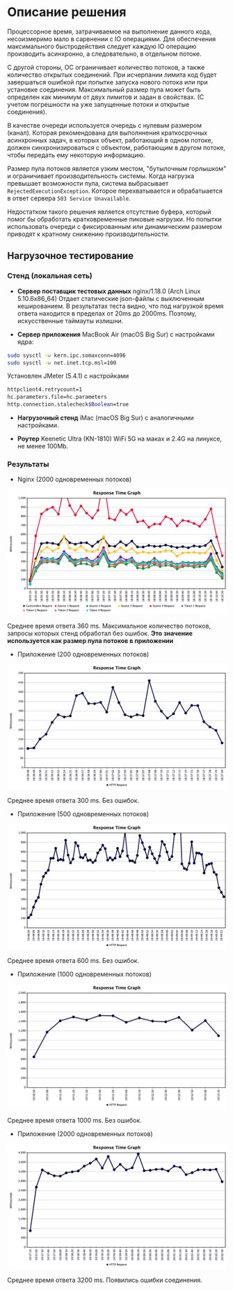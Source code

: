 # Описание решения

Процессорное время, затрачиваемое на выполнение данного кода, несоизмеримо мало в сарвнении с IO операциями. Для обеспечения максимального быстродействия следует каждую IO операцию производить асинхронно, а следовательно, в отдельном потоке. 

С другой стороны, ОС ограничивает количество потоков, а также количество открытых соединений. При исчерпании лимита код будет завершаться ошибкой при попытке запуска нового потока или при установке соединения. Максимальный размер пула может быть определен как минимум от двух лимитов и задан в свойствах. (С учетом погрешности на уже запущенные потоки и открытые соединения).
 
В качестве очереди используется очередь с нулевым размером (канал). Которая рекомендована для выполннения краткосрочных асинхронных задач, в которых объект, работающий в одном потоке, должен синхронизироваться с объектом, работающим в другом потоке, чтобы передать ему некоторую информацию.

Размер пула потоков является узким местом, "бутылочным горлышком" и ограничивает производительность системы. Когда нагрузка превышает возможности пула, система выбрасывает `RejectedExecutionException`. Которое перехватывается и обрабатыается в ответ сервера `503 Service Unavailable`.

Недостатком такого решения является отсутствие буфера, который помог бы обработать кратковременные пиковые нагрузки. Но попытки использовать очереди с фиксированным или динамическим размером приводят к кратному снижению производительности. 

## Нагрузочное тестирование

### Стенд (локальная сеть)

* **Сервер поставщик тестовых данных** nginx/1.18.0 (Arch Linux 5.10.6x86_64) Отдает статические json-файлы с выключенным кешированием. В результатах теста видно, что под нагрузкой время ответа находится в пределах от 20ms до 2000ms. Поэтому, искусственные таймауты излишни.

* **Сервер приложения** MacBook Air (macOS Big Sur) с настройками ядра:

```BASH
sudo sysctl -w kern.ipc.somaxconn=4096
sudo sysctl -w net.inet.tcp.msl=100
```
Установлен JMeter (5.4.1) с настройками

```BASH
httpclient4.retrycount=1
hc.parameters.file=hc.parameters
http.connection.stalecheck$Boolean=true
```

* **Нагрузочный стенд** iMac (macOS Big Sur) с аналогичными настройками.

* **Роутер** Keenetic Ultra (KN-1810) WiFi 5G на маках и 2.4G на линуксе, не менее 100Mb.

### Результаты

* Nginx (2000 одновременных потоков)

![Screenshot](jmeter/nginx.png)

Среднее время ответа 360 ms. Максимальное количество потоков, запросы которых стенд обработал без ошибок. **Это значение используется как размер пула потоков в приложении**

* Приложение (200 одновременных потоков)

![Screenshot](jmeter/200.png)

Среднее время ответа 300 ms. Без ошибок.

* Приложение (500 одновременных потоков)

![Screenshot](jmeter/500.png)

Среднее время ответа 600 ms. Без ошибок.

* Приложение (1000 одновременных потоков)

![Screenshot](jmeter/1000.png)

Среднее время ответа 1000 ms. Без ошибок.

* Приложение (2000 одновременных потоков)

![Screenshot](jmeter/2000.png)

Среднее время ответа 3200 ms. Появились ошибки соединения.
